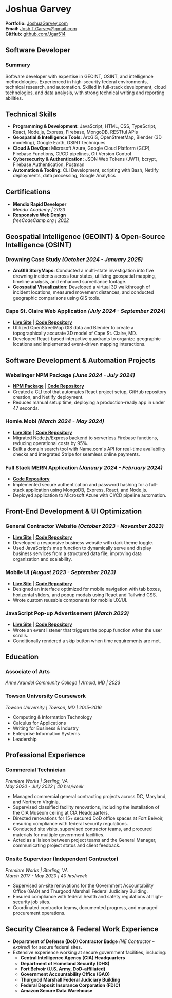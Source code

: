 # Joshua Garvey
**Portfolio:** [JoshuaGarvey.com](https://JoshuaGarvey.com)  
**Email:** [Josh.T.Garvey@gmail.com](mailto:Josh.T.Garvey@gmail.com)  
**GitHub:** [github.com/Jgar514](https://github.com/Jgar514)  

## Software Developer  

### Summary  
Software developer with expertise in GEOINT, OSINT, and intelligence methodologies. Experienced in high-security federal environments, technical research, and automation. Skilled in full-stack development, cloud technologies, and data analysis, with strong technical writing and reporting abilities.  

## Technical Skills  

- **Programming & Development:** JavaScript, HTML, CSS, TypeScript, React, Node.js, Express, Firebase, MongoDB, RESTful APIs  
- **Geospatial & Intelligence Tools:** ArcGIS, OpenStreetMap, Blender (3D modeling), Google Earth, OSINT techniques  
- **Cloud & DevOps:** Microsoft Azure, Google Cloud Platform (GCP), Firebase Functions, CI/CD pipelines, Git Version Control  
- **Cybersecurity & Authentication:** JSON Web Tokens (JWT), bcrypt, Firebase Authentication, Postman  
- **Automation & Tooling:** CLI Development, scripting with Bash, Netlify deployments, data processing, Google Analytics  

## Certifications  

- **Mendix Rapid Developer**  
  *Mendix Academy | 2023*  
- **Responsive Web Design**  
  *freeCodeCamp.org | 2022*  

## Geospatial Intelligence (GEOINT) & Open-Source Intelligence (OSINT)  

### **Drowning Case Study** *(October 2024 - January 2025)*  
- **ArcGIS StoryMaps:** Conducted a multi-state investigation into five drowning incidents across four states, utilizing geospatial mapping, timeline analysis, and enhanced surveillance footage.  
- **Geospatial Visualization:** Developed a virtual 3D walkthrough of incident locations, measured movement distances, and conducted geographic comparisons using GIS tools.  

### **Cape St. Claire Web Application** *(July 2024 - September 2024)*  
- **[Live Site](#)** | **[Code Repository](#)**  
- Utilized OpenStreetMap GIS data and Blender to create a topographically accurate 3D model of Cape St. Claire, MD.  
- Developed React-based interactive quadrants to organize geographic locations and implemented event-driven mapping interactions.  

## Software Development & Automation Projects  

### **Webslinger NPM Package** *(June 2024 - July 2024)*  
- **[NPM Package](#)** | **[Code Repository](#)**  
- Created a CLI tool that automates React project setup, GitHub repository creation, and Netlify deployment.  
- Reduces manual setup time, deploying a production-ready app in under 47 seconds.  

### **Homie.Mobi** *(March 2024 - May 2024)*  
- **[Live Site](#)** | **[Code Repository](#)**  
- Migrated Node.js/Express backend to serverless Firebase functions, reducing operational costs by 95%.  
- Built a domain search tool with Name.com's API for real-time availability checks and integrated Stripe for seamless online payments.  

### **Full Stack MERN Application** *(January 2024 - February 2024)*  
- **[Code Repository](#)**  
- Implemented secure authentication and password hashing for a full-stack application using MongoDB, Express, React, and Node.js.  
- Deployed application to Microsoft Azure with CI/CD pipeline automation.  

## Front-End Development & UI Optimization  

### **General Contractor Website** *(October 2023 - November 2023)*  
- **[Live Site](#)** | **[Code Repository](#)**  
- Developed a responsive business website with dark theme toggle.  
- Used JavaScript's map function to dynamically serve and display business services from a structured data file, improving data organization and scalability.  

### **Mobile UI** *(August 2023 - September 2023)*  
- **[Live Site](#)** | **[Code Repository](#)**  
- Designed an interface optimized for mobile navigation with tab boxes, horizontal sliders, and popup modals using React and Tailwind CSS.  
- Wrote custom reusable components for mobile UX/UI.  

### **JavaScript Pop-up Advertisement** *(March 2023)*  
- **[Live Site](#)** | **[Code Repository](#)**  
- Wrote an event listener that triggers the popup function when the user scrolls.  
- Conditionally rendered a skip button when time requirements are met.  

## Education  

### **Associate of Arts**  
*Anne Arundel Community College | Arnold, MD | 2023*  

### **Towson University Coursework**  
*Towson University | Towson, MD | 2015–2016*  
- Computing & Information Technology  
- Calculus for Applications  
- Writing for Business & Industry  
- Enterprise Information Systems  
- Leadership  

## Professional Experience  

### **Commercial Technician**  
*Premiere Works | Sterling, VA*  
*May 2020 - July 2022 | 40 hrs/week*  
- Managed commercial general contracting projects across DC, Maryland, and Northern Virginia.  
- Supervised classified facility renovations, including the installation of the CIA Museum ceiling at CIA Headquarters.  
- Directed renovations for 15+ secured DoD office spaces at Fort Belvoir, ensuring compliance with federal security regulations.  
- Conducted site visits, supervised contractor teams, and procured materials for multiple government facilities.  
- Acted as a liaison between project teams and the General Manager, communicating project status and client feedback.  

### **Onsite Supervisor (Independent Contractor)**  
*Premiere Works | Sterling, VA*  
*March 2017 - May 2020 | 40 hrs/week*  
- Supervised on-site renovations for the Government Accountability Office (GAO) and Thurgood Marshall Federal Judiciary Building.  
- Ensured compliance with federal health and safety regulations at high-security job sites.  
- Coordinated contractor teams, documented progress, and managed procurement operations.  

## Security Clearance & Federal Work Experience  

- **Department of Defense (DoD) Contractor Badge** *(NE Contractor – expired)* for secure federal sites.  
- Extensive experience working at secure government facilities, including:  
  - **Central Intelligence Agency (CIA) Headquarters**  
  - **Department of Homeland Security (DHS)**  
  - **Fort Belvoir (U.S. Army, DoD-affiliated)**  
  - **Government Accountability Office (GAO)**  
  - **Thurgood Marshall Federal Judiciary Building**  
  - **Federal Deposit Insurance Corporation (FDIC)**  
  - **Amazon Secure Data Warehouse**  
